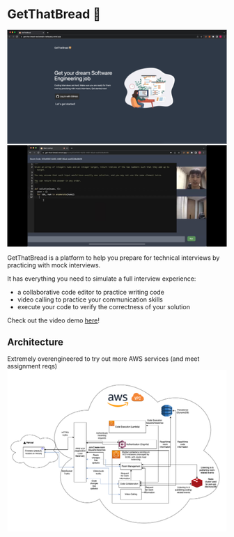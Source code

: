 # GetThatBread 🍞

![Landing page](/docs/landing.png)
![Room page](/docs/room.png)

GetThatBread is a platform to help you prepare for technical interviews by practicing with mock interviews.

It has everything you need to simulate a full interview experience:

- a collaborative code editor to practice writing code
- video calling to practice your communication skills
- execute your code to verify the correctness of your solution

Check out the video demo [here](https://youtu.be/2Yz3tOgO2xQ)!

## Architecture
Extremely overengineered to try out more AWS services (and meet assignment reqs)
![Architecture diagram](/docs/architecture.png)
